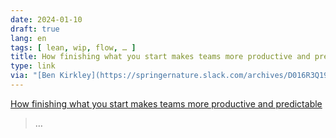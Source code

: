 ```yaml
---
date: 2024-01-10
draft: true
lang: en
tags: [ lean, wip, flow, … ]
title: How finishing what you start makes teams more productive and predictable
type: link
via: "[Ben Kirkley](https://springernature.slack.com/archives/D016R3Q19CH/p1704906690139049)"
---
```


[How finishing what you start makes teams more productive and predictable](https://lucasfcosta.com/2022/07/19/finish-what-you-start.html)

> …
